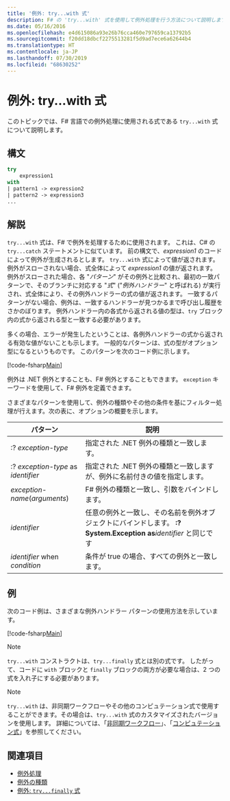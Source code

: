 ```yaml
---
title: '例外: try...with 式'
description: F# の 'try...with' 式を使用して例外処理を行う方法について説明します。
ms.date: 05/16/2016
ms.openlocfilehash: e4d615086a93e26b76cca460e797659ca13792b5
ms.sourcegitcommit: f20dd18dbcf2275513281f5d9ad7ece6a62644b4
ms.translationtype: HT
ms.contentlocale: ja-JP
ms.lasthandoff: 07/30/2019
ms.locfileid: "68630252"
---
```

# <a name="exceptions-the-trywith-expression"></a>例外: try...with 式

このトピックでは、F# 言語での例外処理に使用される式である `try...with` 式について説明します。

## <a name="syntax"></a>構文

```fsharp
try
    expression1
with
| pattern1 -> expression2
| pattern2 -> expression3
...
```

## <a name="remarks"></a>解説

`try...with` 式は、F# で例外を処理するために使用されます。 これは、C# の `try...catch` ステートメントに似ています。 前の構文で、*expression1* のコードによって例外が生成されるとします。 `try...with` 式によって値が返されます。 例外がスローされない場合、式全体によって *expression1* の値が返されます。 例外がスローされた場合、各 "*パターン*" がその例外と比較され、最初の一致パターンで、そのブランチに対応する "*式*" ("*例外ハンドラー*" と呼ばれる) が実行され、式全体により、その例外ハンドラーの式の値が返されます。 一致するパターンがない場合、例外は、一致するハンドラーが見つかるまで呼び出し履歴をさかのぼります。 例外ハンドラー内の各式から返される値の型は、`try` ブロック内の式から返される型と一致する必要があります。

多くの場合、エラーが発生したということは、各例外ハンドラーの式から返される有効な値がないことも示します。 一般的なパターンは、式の型がオプション型になるというものです。 このパターンを次のコード例に示します。

[!code-fsharp[Main](~/samples/snippets/fsharp/lang-ref-2/snippet5601.fs)]

例外は .NET 例外とすることも、F# 例外とすることもできます。 `exception` キーワードを使用して、F# 例外を定義できます。

さまざまなパターンを使用して、例外の種類やその他の条件を基にフィルター処理が行えます。次の表に、オプションの概要を示します。

|パターン|説明|
|-------|-----------|
|:? *exception-type*|指定された .NET 例外の種類と一致します。|
|:? *exception-type* as *identifier*|指定された .NET 例外の種類と一致しますが、例外に名前付きの値を指定します。|
|*exception-name*(*arguments*)|F# 例外の種類と一致し、引数をバインドします。|
|*identifier*|任意の例外と一致し、その名前を例外オブジェクトにバインドします。 **:?System.Exception as**_identifier_ と同じです|
|*identifier* when *condition*|条件が true の場合、すべての例外と一致します。|

## <a name="examples"></a>例

次のコード例は、さまざまな例外ハンドラー パターンの使用方法を示しています。

[!code-fsharp[Main](~/samples/snippets/fsharp/lang-ref-2/snippet5602.fs)]

> [!NOTE]
> `try...with` コンストラクトは、`try...finally` 式とは別の式です。 したがって、コードに `with` ブロックと `finally` ブロックの両方が必要な場合は、2 つの式を入れ子にする必要があります。

> [!NOTE]
> `try...with` は、非同期ワークフローやその他のコンピュテーション式で使用することができます。その場合は、`try...with` 式のカスタマイズされたバージョンを使用します。 詳細については、「[非同期ワークフロー](../asynchronous-workflows.md)」、「[コンピュテーション式](../computation-expressions.md)」を参照してください。

## <a name="see-also"></a>関連項目

- [例外処理](index.md)
- [例外の種類](exception-types.md)
- [例外: `try...finally` 式](the-try-finally-expression.md)
